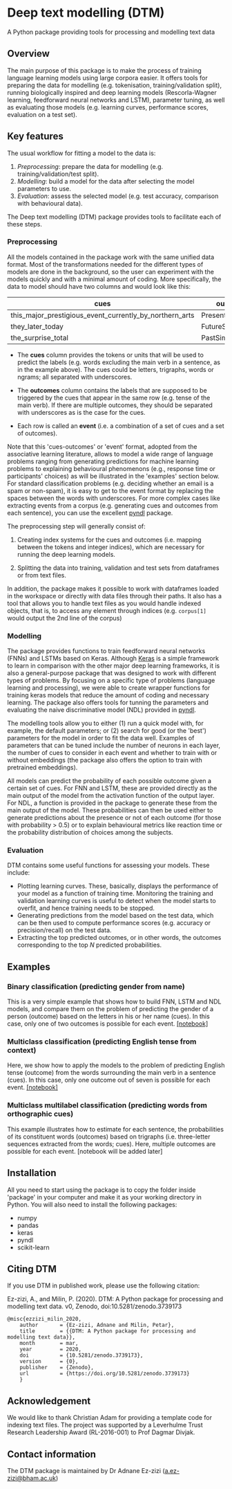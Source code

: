 # Deep text modelling (DTM)

A Python package providing tools for processing and modelling text data

## Overview

The main purpose of this package is to make the process of training language learning models using large corpora easier. It offers tools for preparing the data for modelling (e.g. tokenisation, training/validation split), running biologically inspired and deep learning models (Rescorla-Wagner learning, feedforward neural networks and LSTM), parameter tuning, as well as evaluating those models (e.g. learning curves, performance scores, evaluation on a test set).  

## Key features

The usual workflow for fitting a model to the data is:

1) *Preprocessing*: prepare the data for modelling (e.g. training/validation/test split).
2) *Modelling*: build a model for the data after selecting the model parameters to use.  
3) *Evaluation*: assess the selected model (e.g. test accuracy, comparison with behavioural data).

The Deep text modelling (DTM) package provides tools to facilitate each of these steps.

### Preprocessing

All the models contained in the package work with the same unified data format. Most of the transformations needed for the different types of models are done in the background, so the user can experiment with the models quickly and with a minimal amount of coding. More specifically, the data to model should have two columns and would look like this: 

cues | outcomes
---- | -------
this_major_prestigious_event_currently_by_northern_arts | PresentProgressive
they_later_today | FutureSimple
the_surprise_total | PastSimple

- The **cues** column provides the tokens or units that will be used to predict the labels (e.g. words excluding the main verb in a sentence, as in the example above). The cues could be letters, trigraphs, words or ngrams; all separated with underscores. 

- The **outcomes** column contains the labels that are supposed to be triggered by the cues that appear in the same row (e.g. tense of the main verb). If there are multiple outcomes, they should be separated with underscores as is the case for the cues. 

- Each row is called an **event** (i.e. a combination of a set of cues and a set of outcomes).

Note that this 'cues-outcomes' or 'event' format, adopted from the associative learning literature, allows to model a wide range of language problems ranging from generating predictions for machine learning problems to explaining behavioural phenomenons (e.g., response time or participants' choices) as will be illustrated in the 'examples' section below. For standard classification problems (e.g. deciding whether an email is a spam or non-spam), it is easy to get to the event format by replacing the spaces between the words with underscores. For more complex cases like extracting events from a corpus (e.g. generating cues and outcomes from each sentence), you can use the excellent [pyndl](https://pyndl.readthedocs.io/en/latest/index.html) package.  

The preprocessing step will generally consist of:

1) Creating index systems for the cues and outcomes (i.e. mapping between the tokens and integer indices), which are necessary for running the deep learning models. 

2) Splitting the data into training, validation and test sets from dataframes or from text files.

In addition, the package makes it possible to work with dataframes loaded in the workspace or directly with data files through their paths. It also has a tool that allows you to handle text files as you would handle indexed objects, that is, to access any element through indices (e.g. `corpus[1]` would output the 2nd line of the corpus) 

### Modelling

The package provides functions to train feedforward neural networks (FNNs) and LSTMs based on Keras. Although [Keras](https://keras.io/) is a simple framework to learn in comparison with the other major deep learning frameworks, it is also a general-purpose package that was designed to work with different types of problems. By focusing on a specific type of problems (language learning and processing), we were able to create wrapper functions for training keras models that reduce the amount of coding and necessary learning. The package also offers tools for tunning the parameters and evaluating the naive discriminative model (NDL) provided in [pyndl](https://pyndl.readthedocs.io/en/latest/index.html). 

The modelling tools allow you to either (1) run a quick model with, for example, the default parameters; or (2) search for good (or the 'best') parameters for the model in order to fit the data well. Examples of parameters that can be tuned include the number of neurons in each layer, the number of cues to consider in each event and whether to train with or without embeddings (the package also offers the option to train with pretrained embeddings).  

All models can predict the probability of each possible outcome given a certain set of cues. For FNN and LSTM, these are provided directly as the main output of the model from the activation function of the output layer. For NDL, a function is provided in the package to generate these from the main output of the model. These probabilities can then be used either to generate predictions about the presence or not of each outcome (for those with probability > 0.5) or to explain behavioural metrics like reaction time or the probability distribution of choices among the subjects.  

### Evaluation

DTM contains some useful functions for assessing your models. These include:

- Plotting learning curves. These, basically, displays the performance of your model as a function of training time. Monitoring the training and validation learning curves is useful to detect when the model starts to overfit, and hence training needs to be stopped.  
- Generating predictions from the model based on the test data, which can be then used to compute performance scores (e.g. accuracy or precision/recall) on the test data. 
- Extracting the top predicted outcomes, or in other words, the outcomes corresponding to the top *N* predicted probabilities.

## Examples

### Binary classification (predicting gender from name)

This is a very simple example that shows how to build FNN, LSTM and NDL models, and compare them on the problem of predicting the gender of a person (outcome) based on the letters in his or her name (cues). In this case, only one of two outcomes is possible for each event. [[notebook]](https://nbviewer.jupyter.org/gist/Adnane017/b4f66f33b248653808868345a0612434)

### Multiclass classification (predicting English tense from context)

Here, we show how to apply the models to the problem of predicting English tense (outcome) from the words surrounding the main verb in a sentence (cues). In this case, only one outcome out of seven is possible for each event. [[notebook]](https://nbviewer.jupyter.org/gist/Adnane017/dbdc2659b4b53756aab209237e2f407e)

### Multiclass multilabel classification (predicting words from orthographic cues)

This example illustrates how to estimate for each sentence, the probabilities of its constituent words (outcomes) based on trigraphs (i.e. three-letter sequences extracted from the words; cues). Here, multiple outcomes are possible for each event. [notebook will be added later]

## Installation

All you need to start using the package is to copy the folder inside 'package' in your computer and make it as your working directory in Python. You will also need to install the following packages:

- numpy
- pandas
- keras
- pyndl
- scikit-learn 

## Citing DTM

If you use DTM in published work, please use the following citation:

Ez-zizi, A., and Milin, P. (2020). DTM: A Python package for processing and modelling text data. v0, Zenodo, doi:10.5281/zenodo.3739173

```
@misc{ezzizi_milin_2020,
    author       = {Ez-zizi, Adnane and Milin, Petar},
    title        = {{DTM: A Python package for processing and modelling text data}},
    month        = mar,
    year         = 2020,
    doi          = {10.5281/zenodo.3739173},
    version      = {0},
    publisher    = {Zenodo},
    url          = {https://doi.org/10.5281/zenodo.3739173}
    }
  ```

## Acknowledgement 

We would like to thank Christian Adam for providing a template code for indexing text files. The project was supported by a Leverhulme Trust Research Leadership Award (RL-2016-001) to Prof Dagmar Divjak.

## Contact information

The DTM package is maintained by Dr Adnane Ez-zizi (a.ez-zizi@bham.ac.uk)

